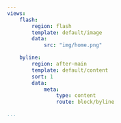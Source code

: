 ```yaml
---
views:
    flash:
        region: flash
        template: default/image
        data:
            src: "img/home.png"

    byline:
        region: after-main
        template: default/content
        sort: 1
        data:
            meta:
                type: content
                route: block/byline

...
```

